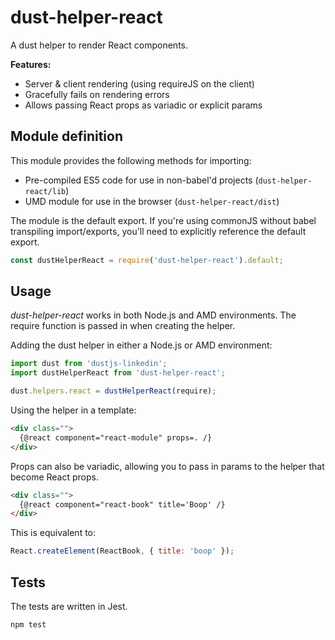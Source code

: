 # dust-helper-react

A dust helper to render React components.

**Features:**

- Server & client rendering (using requireJS on the client)
- Gracefully fails on rendering errors
- Allows passing React props as variadic or explicit params

## Module definition

This module provides the following methods for importing:

- Pre-compiled ES5 code for use in non-babel'd projects (`dust-helper-react/lib`)
- UMD module for use in the browser (`dust-helper-react/dist`)

The module is the default export. If you're using commonJS without babel transpiling import/exports, you'll need to explicitly reference the default export.

```js
const dustHelperReact = require('dust-helper-react').default;
```

## Usage

*dust-helper-react* works in both Node.js and AMD environments. The require function is passed in when creating the helper.

Adding the dust helper in either a Node.js or AMD environment:

```js
import dust from 'dustjs-linkedin';
import dustHelperReact from 'dust-helper-react';

dust.helpers.react = dustHelperReact(require);
```

Using the helper in a template:

```html
<div class="">
  {@react component="react-module" props=. /}
</div>
```

Props can also be variadic, allowing you to pass in params to the helper that become React props.

```html
<div class="">
  {@react component="react-book" title='Boop' /}
</div>
```

This is equivalent to:

```js
React.createElement(ReactBook, { title: 'boop' });
```

## Tests

The tests are written in Jest.

```
npm test
```
